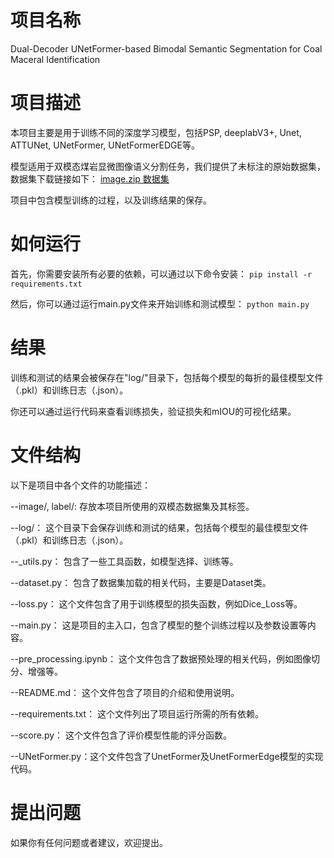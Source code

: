 # 项目名称
Dual-Decoder UNetFormer-based Bimodal Semantic Segmentation for Coal Maceral Identification

# 项目描述
本项目主要是用于训练不同的深度学习模型，包括PSP, deeplabV3+, Unet, ATTUNet, UNetFormer, UNetFormerEDGE等。

模型适用于双模态煤岩显微图像语义分割任务，我们提供了未标注的原始数据集，数据集下载链接如下：
[image.zip 数据集](https://pan.cumt.edu.cn/share/b05dbe75a684704faf5ca340b5)

项目中包含模型训练的过程，以及训练结果的保存。

# 如何运行
首先，你需要安装所有必要的依赖，可以通过以下命令安装：
```pip install -r requirements.txt```

然后，你可以通过运行main.py文件来开始训练和测试模型：
```python main.py```

# 结果
训练和测试的结果会被保存在"log/"目录下，包括每个模型的每折的最佳模型文件（.pkl）和训练日志（.json）。

你还可以通过运行代码来查看训练损失，验证损失和mIOU的可视化结果。

# 文件结构
以下是项目中各个文件的功能描述：

--image/, label/:          存放本项目所使用的双模态数据集及其标签。

--log/：         这个目录下会保存训练和测试的结果，包括每个模型的最佳模型文件（.pkl）和训练日志（.json）。

--_utils.py：    包含了一些工具函数，如模型选择、训练等。

--dataset.py：   包含了数据集加载的相关代码，主要是Dataset类。

--loss.py：      这个文件包含了用于训练模型的损失函数，例如Dice_Loss等。

--main.py：      这是项目的主入口，包含了模型的整个训练过程以及参数设置等内容。

--pre_processing.ipynb：    这个文件包含了数据预处理的相关代码，例如图像切分、增强等。

--README.md：    这个文件包含了项目的介绍和使用说明。

--requirements.txt：        这个文件列出了项目运行所需的所有依赖。

--score.py：     这个文件包含了评价模型性能的评分函数。

--UNetFormer.py：这个文件包含了UnetFormer及UnetFormerEdge模型的实现代码。

# 提出问题
如果你有任何问题或者建议，欢迎提出。
